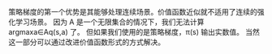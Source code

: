 策略梯度的第一个优势是其能够处理连续场景。价值函数近似就不适用了连续的强化学习场景。
因为 A 是一个无限集合的情况下，我们无法计算 argmaxa∈Aq(s,a) 了。
但如果我们使用的是策略梯度，π(s) 输出实数值。
当然这一部分可以通过改进价值函数形式的方式解决。 
